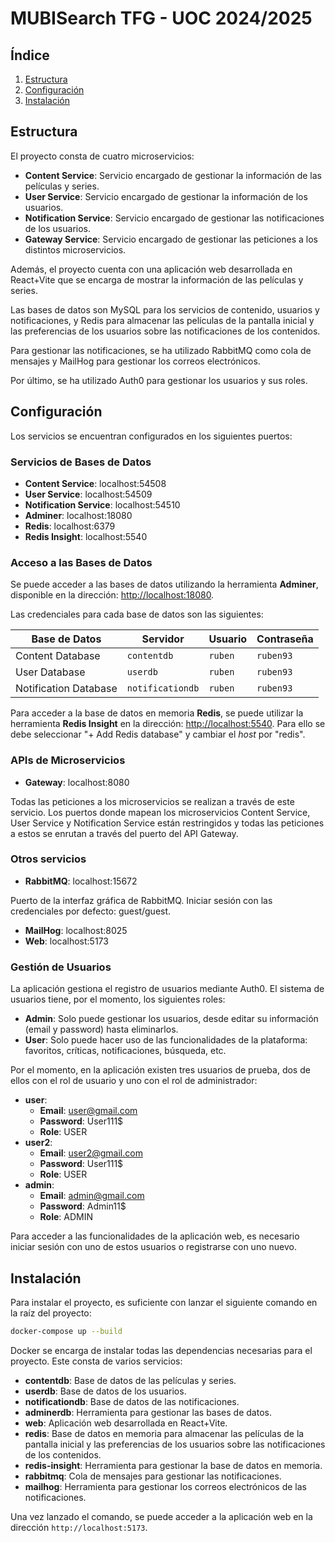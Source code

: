 # MUBISearch TFG - UOC 2024/2025

## Índice
1. [Estructura](#estructura)
2. [Configuración](#configuración)
3. [Instalación](#instalación)

## Estructura
El proyecto consta de cuatro microservicios:
- **Content Service**: Servicio encargado de gestionar la información de las películas y series.
- **User Service**: Servicio encargado de gestionar la información de los usuarios.
- **Notification Service**: Servicio encargado de gestionar las notificaciones de los usuarios.
- **Gateway Service**: Servicio encargado de gestionar las peticiones a los distintos microservicios.

Además, el proyecto cuenta con una aplicación web desarrollada en React+Vite que se encarga de mostrar la información de las películas y series.

Las bases de datos son MySQL para los servicios de contenido, usuarios y notificaciones, y Redis para almacenar las películas de la pantalla inicial y las preferencias de los usuarios sobre las notificaciones de los contenidos.

Para gestionar las notificaciones, se ha utilizado RabbitMQ como cola de mensajes y MailHog para gestionar los correos electrónicos.

Por último, se ha utilizado Auth0 para gestionar los usuarios y sus roles.

## Configuración
Los servicios se encuentran configurados en los siguientes puertos:

### Servicios de Bases de Datos
- **Content Service**: localhost:54508
- **User Service**: localhost:54509
- **Notification Service**: localhost:54510
- **Adminer**: localhost:18080
- **Redis**: localhost:6379
- **Redis Insight**: localhost:5540

### Acceso a las Bases de Datos

Se puede acceder a las bases de datos utilizando la herramienta **Adminer**, disponible en la dirección: [http://localhost:18080](http://localhost:18080).

Las credenciales para cada base de datos son las siguientes:

| **Base de Datos**    | **Servidor**     | **Usuario** | **Contraseña** |
|-----------------------|------------------|-------------|----------------|
| Content Database      | `contentdb`     | `ruben`     | `ruben93`      |
| User Database         | `userdb`        | `ruben`     | `ruben93`      |
| Notification Database | `notificationdb`| `ruben`     | `ruben93`      |

Para acceder a la base de datos en memoria **Redis**, se puede utilizar la herramienta **Redis Insight** en la dirección: [http://localhost:5540](http://localhost:5540).
Para ello se debe seleccionar "+ Add Redis database" y cambiar el *host* por "redis".

### APIs de Microservicios
- **Gateway**: localhost:8080

Todas las peticiones a los microservicios se realizan a través de este servicio. Los puertos donde mapean los microservicios Content Service, User Service y Notification Service están restringidos y todas las peticiones a estos se enrutan a través del puerto del API Gateway.

### Otros servicios
- **RabbitMQ**: localhost:15672

Puerto de la interfaz gráfica de RabbitMQ. Iniciar sesión con las credenciales por defecto: guest/guest.

- **MailHog**: localhost:8025
- **Web**: localhost:5173

### Gestión de Usuarios

La aplicación gestiona el registro de usuarios mediante Auth0. El sistema de usuarios tiene, por el momento, los siguientes roles:
- **Admin**: Solo puede gestionar los usuarios, desde editar su información (email y password) hasta eliminarlos.
- **User**: Solo puede hacer uso de las funcionalidades de la plataforma: favoritos, críticas, notificaciones, búsqueda, etc.

Por el momento, en la aplicación existen tres usuarios de prueba, dos de ellos con el rol de usuario y uno con el rol de administrador:
- **user**:
    - **Email**: user@gmail.com
    - **Password**: User111$
    - **Role**: USER
- **user2**:
    - **Email**: user2@gmail.com
    - **Password**: User111$
    - **Role**: USER
- **admin**:
    - **Email**: admin@gmail.com
    - **Password**: Admin11$
    - **Role**: ADMIN

Para acceder a las funcionalidades de la aplicación web, es necesario iniciar sesión con uno de estos usuarios o registrarse con uno nuevo.

## Instalación
Para instalar el proyecto, es suficiente con lanzar el siguiente comando en la raíz del proyecto:
```bash
docker-compose up --build
```

Docker se encarga de instalar todas las dependencias necesarias para el proyecto. Este consta de varios servicios:
- **contentdb**: Base de datos de las películas y series.
- **userdb**: Base de datos de los usuarios.
- **notificationdb**: Base de datos de las notificaciones.
- **adminerdb**: Herramienta para gestionar las bases de datos.
- **web**: Aplicación web desarrollada en React+Vite.
- **redis**: Base de datos en memoria para almacenar las películas de la pantalla inicial y las preferencias de los usuarios sobre las notificaciones de los contenidos.
- **redis-insight**: Herramienta para gestionar la base de datos en memoria.
- **rabbitmq**: Cola de mensajes para gestionar las notificaciones.
- **mailhog**: Herramienta para gestionar los correos electrónicos de las notificaciones.

Una vez lanzado el comando, se puede acceder a la aplicación web en la dirección `http://localhost:5173`.
